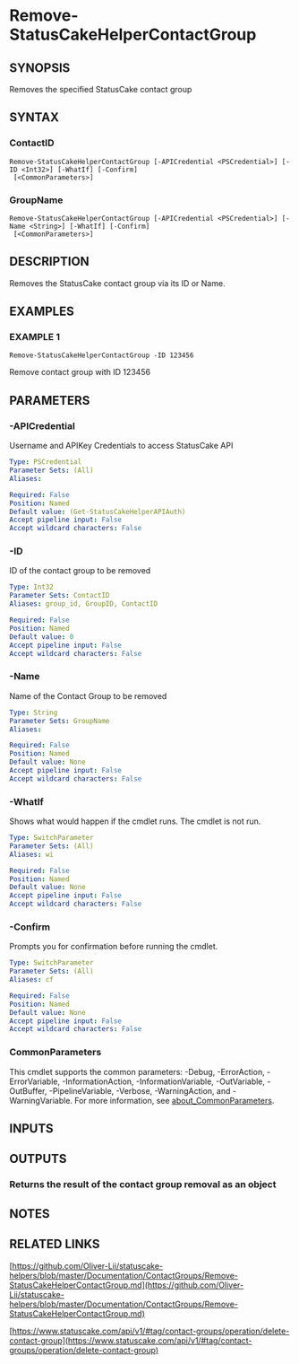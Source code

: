 # Remove-StatusCakeHelperContactGroup

## SYNOPSIS
Removes the specified StatusCake contact group

## SYNTAX

### ContactID
```
Remove-StatusCakeHelperContactGroup [-APICredential <PSCredential>] [-ID <Int32>] [-WhatIf] [-Confirm]
 [<CommonParameters>]
```

### GroupName
```
Remove-StatusCakeHelperContactGroup [-APICredential <PSCredential>] [-Name <String>] [-WhatIf] [-Confirm]
 [<CommonParameters>]
```

## DESCRIPTION
Removes the StatusCake contact group via its ID or Name.

## EXAMPLES

### EXAMPLE 1
```
Remove-StatusCakeHelperContactGroup -ID 123456
```

Remove contact group with ID 123456

## PARAMETERS

### -APICredential
Username and APIKey Credentials to access StatusCake API

```yaml
Type: PSCredential
Parameter Sets: (All)
Aliases:

Required: False
Position: Named
Default value: (Get-StatusCakeHelperAPIAuth)
Accept pipeline input: False
Accept wildcard characters: False
```

### -ID
ID of the contact group to be removed

```yaml
Type: Int32
Parameter Sets: ContactID
Aliases: group_id, GroupID, ContactID

Required: False
Position: Named
Default value: 0
Accept pipeline input: False
Accept wildcard characters: False
```

### -Name
Name of the Contact Group to be removed

```yaml
Type: String
Parameter Sets: GroupName
Aliases:

Required: False
Position: Named
Default value: None
Accept pipeline input: False
Accept wildcard characters: False
```

### -WhatIf
Shows what would happen if the cmdlet runs.
The cmdlet is not run.

```yaml
Type: SwitchParameter
Parameter Sets: (All)
Aliases: wi

Required: False
Position: Named
Default value: None
Accept pipeline input: False
Accept wildcard characters: False
```

### -Confirm
Prompts you for confirmation before running the cmdlet.

```yaml
Type: SwitchParameter
Parameter Sets: (All)
Aliases: cf

Required: False
Position: Named
Default value: None
Accept pipeline input: False
Accept wildcard characters: False
```

### CommonParameters
This cmdlet supports the common parameters: -Debug, -ErrorAction, -ErrorVariable, -InformationAction, -InformationVariable, -OutVariable, -OutBuffer, -PipelineVariable, -Verbose, -WarningAction, and -WarningVariable. For more information, see [about_CommonParameters](http://go.microsoft.com/fwlink/?LinkID=113216).

## INPUTS

## OUTPUTS

### Returns the result of the contact group removal as an object
## NOTES

## RELATED LINKS

[https://github.com/Oliver-Lii/statuscake-helpers/blob/master/Documentation/ContactGroups/Remove-StatusCakeHelperContactGroup.md](https://github.com/Oliver-Lii/statuscake-helpers/blob/master/Documentation/ContactGroups/Remove-StatusCakeHelperContactGroup.md)

[https://www.statuscake.com/api/v1/#tag/contact-groups/operation/delete-contact-group](https://www.statuscake.com/api/v1/#tag/contact-groups/operation/delete-contact-group)


